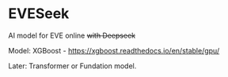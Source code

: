 # EVESeek
AI model for EVE online ~~with Deepseek~~

Model: XGBoost - https://xgboost.readthedocs.io/en/stable/gpu/

Later: Transformer or Fundation model. 
